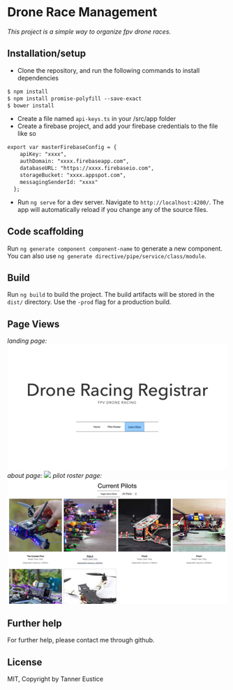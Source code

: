# Drone Race Management
_This project is a simple way to organize fpv drone races._

## Installation/setup
* Clone the repository, and run the following commands to install dependencies

```
$ npm install
$ npm install promise-polyfill --save-exact
$ bower install
```
* Create a file named `api-keys.ts` in your /src/app folder
* Create a firebase project, and add your firebase credentials to the file like so
```
export var masterFirebaseConfig = {
    apiKey: "xxxx",
    authDomain: "xxxx.firebaseapp.com",
    databaseURL: "https://xxxx.firebaseio.com",
    storageBucket: "xxxx.appspot.com",
    messagingSenderId: "xxxx"
  };
```
* Run `ng serve` for a dev server. Navigate to `http://localhost:4200/`. The app will automatically reload if you change any of the source files.

## Code scaffolding

Run `ng generate component component-name` to generate a new component. You can also use `ng generate directive/pipe/service/class/module`.

## Build

Run `ng build` to build the project. The build artifacts will be stored in the `dist/` directory. Use the `-prod` flag for a production build.


## Page Views

_landing page:_
![](https://github.com/teustice/drone-race-management/blob/master/src/assets/img/Screen%20Shot%202017-06-29%20at%201.03.20%20PM.png)
_about page:_
![](https://github.com/teustice/drone-race-management/blob/master/src/assets/img/Screen%20Shot%202017-06-29%20at%201.03.30%20PM.png)
_pilot roster page:_
![](https://github.com/teustice/drone-race-management/blob/master/src/assets/img/Screen%20Shot%202017-06-29%20at%201.03.45%20PM.png)


## Further help

For further help, please contact me through github.

## License

MIT, Copyright by Tanner Eustice
